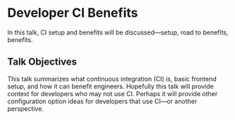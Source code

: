 # Developer CI Benefits

In this talk, CI setup and benefits will be discussed—setup, road to benefits, benefits.

## Talk Objectives

This talk summarizes what continuous integration (CI) is, basic frontend setup, and how it can benefit engineers.
Hopefully this talk will provide context for developers who may not use CI.
Perhaps it will provide other configuration option ideas for developers that use CI—or another perspective.
